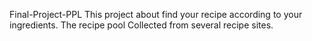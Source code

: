 Final-Project-PPL
This project about find your recipe according to your ingredients. The recipe pool Collected from several recipe sites.
